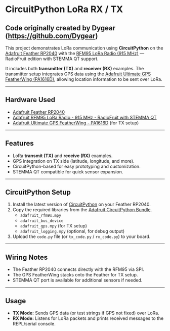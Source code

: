 # CircuitPython LoRa RX / TX

Code originally created by Dygear (https://github.com/Dygear)
---
This project demonstrates LoRa communication using **CircuitPython** on the [Adafruit Feather RP2040](https://www.adafruit.com/product/4884) with the [RFM95 LoRa Radio (915 MHz)](https://www.adafruit.com/product/3072) — RadioFruit edition with STEMMA QT support.  

It includes both **transmitter (TX)** and **receiver (RX)** examples. The transmitter setup integrates GPS data using the [Adafruit Ultimate GPS FeatherWing (PA1616D)](https://www.adafruit.com/product/3133), allowing location information to be sent over LoRa.  

---

## Hardware Used
- [Adafruit Feather RP2040](https://www.adafruit.com/product/4884)  
- [Adafruit RFM95 LoRa Radio - 915 MHz - RadioFruit with STEMMA QT](https://www.adafruit.com/product/3072)  
- [Adafruit Ultimate GPS FeatherWing - PA1616D](https://www.adafruit.com/product/3133) (for TX setup)  

---

## Features
- LoRa **transmit (TX)** and **receive (RX)** examples.  
- GPS integration on TX side (latitude, longitude, and more).  
- CircuitPython-based for easy prototyping and customization.  
- STEMMA QT compatible for quick sensor expansion.  

---

## CircuitPython Setup
1. Install the latest version of [CircuitPython](https://circuitpython.org/board/feather_rp2040/) on your Feather RP2040.  
2. Copy the required libraries from the [Adafruit CircuitPython Bundle](https://circuitpython.org/libraries).  
   - `adafruit_rfm9x.mpy`  
   - `adafruit_bus_device`  
   - `adafruit_gps.mpy` (for TX setup)  
   - `adafruit_logging.mpy` (optional, for debug output)  
3. Upload the `code.py` file (or `tx_code.py` / `rx_code.py`) to your board.  

---

## Wiring Notes
- The Feather RP2040 connects directly with the RFM95 via SPI.  
- The GPS FeatherWing stacks onto the Feather for TX setup.  
- STEMMA QT port is available for additional sensors if needed.  

---

## Usage
- **TX Mode:** Sends GPS data (or test strings if GPS not fixed) over LoRa.  
- **RX Mode:** Listens for LoRa packets and prints received messages to the REPL/serial console.  


